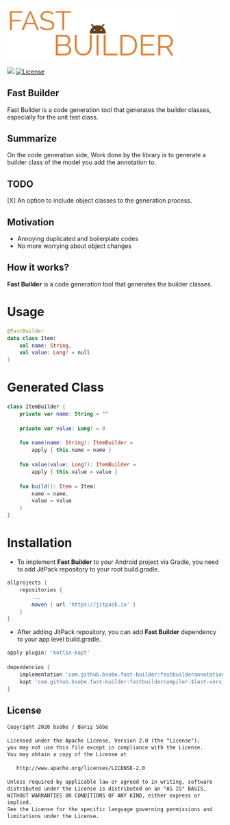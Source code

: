 <img src="https://raw.githubusercontent.com/bsobe/fast-builder/master/images/logo.png" width="400"/>

[![](https://jitpack.io/v/bsobe/fast-builder.svg)](https://jitpack.io/#bsobe/fast-builder) [![License](https://img.shields.io/badge/License-Apache%202.0-blue.svg)](https://opensource.org/licenses/Apache-2.0)

## Fast Builder
Fast Builder is a code generation tool that generates the builder classes, especially for the unit test class.

## Summarize
On the code generation side, Work done by the library is to generate a builder class of the model you add the annotation to.

## TODO
[X] An option to include object classes to the generation process.

## Motivation
* Annoying duplicated and boilerplate codes
* No more worrying about object changes

## How it works?
**Fast Builder** is a code generation tool that generates the builder classes.

# Usage
```kotlin
@FastBuilder
data class Item(
    val name: String,
    val value: Long? = null
)
```

# Generated Class
```kotlin
class ItemBuilder {
	private var name: String = ""

	private var value: Long? = 0

	fun name(name: String): ItemBuilder =
		apply { this.name = name }

	fun value(value: Long?): ItemBuilder =
		apply { this.value = value }

	fun build(): Item = Item(
		name = name,
		value = value
	)
}
```

# Installation
 - To implement **Fast Builder** to your Android project via Gradle, you need to add JitPack repository to your root build.gradle.
```gradle
allprojects {
    repositories {
        ...
        maven { url 'https://jitpack.io' }
    }
}
```
 - After adding JitPack repository, you can add **Fast Builder** dependency to your app level build.gradle.
```gradle
apply plugin: 'kotlin-kapt'

dependencies {
    implementation 'com.github.bsobe.fast-builder:fastbuilderannotations:$last-version'
    kapt 'com.github.bsobe.fast-builder:fastbuildercompiler:$last-version'
}
```

License
--------
    Copyright 2020 bsobe / Barış Söbe

    Licensed under the Apache License, Version 2.0 (the "License");
    you may not use this file except in compliance with the License.
    You may obtain a copy of the License at

       http://www.apache.org/licenses/LICENSE-2.0

    Unless required by applicable law or agreed to in writing, software
    distributed under the License is distributed on an "AS IS" BASIS,
    WITHOUT WARRANTIES OR CONDITIONS OF ANY KIND, either express or implied.
    See the License for the specific language governing permissions and
    limitations under the License.
